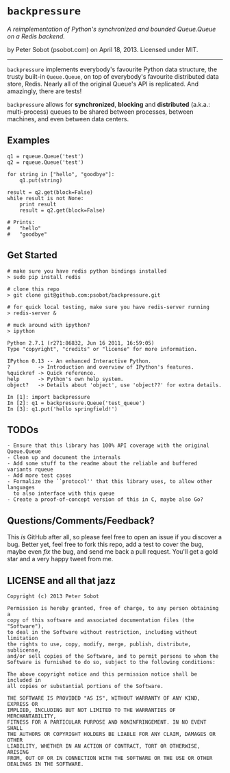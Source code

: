 # `backpressure`
*A reimplementation of Python's synchronized and bounded Queue.Queue on a Redis backend.*

by Peter Sobot (psobot.com) on April 18, 2013. Licensed under MIT.

---

`backpressure` implements everybody's favourite Python data structure, the
trusty built-in `Queue.Queue`, on top of everybody's favourite distributed
data store, Redis. Nearly all of the original Queue's API is replicated.
And amazingly, there are tests!

`backpressure` allows for **synchronized**, **blocking** and **distributed**
(a.k.a.: multi-process) queues to be shared between processes, between 
machines, and even between data centers.

## Examples
    
    q1 = rqueue.Queue('test')
    q2 = rqueue.Queue('test')
    
    for string in ["hello", "goodbye"]:
        q1.put(string)

    result = q2.get(block=False)
    while result is not None:
        print result
        result = q2.get(block=False)

    # Prints:
    #   "hello"
    #   "goodbye"

## Get Started

    # make sure you have redis python bindings installed
    > sudo pip install redis

    # clone this repo
    > git clone git@github.com:psobot/backpressure.git

    # for quick local testing, make sure you have redis-server running
    > redis-server &

    # muck around with ipython?
    > ipython

    Python 2.7.1 (r271:86832, Jun 16 2011, 16:59:05) 
    Type "copyright", "credits" or "license" for more information.

    IPython 0.13 -- An enhanced Interactive Python.
    ?         -> Introduction and overview of IPython's features.
    %quickref -> Quick reference.
    help      -> Python's own help system.
    object?   -> Details about 'object', use 'object??' for extra details.

    In [1]: import backpressure
    In [2]: q1 = backpressure.Queue('test_queue')
    In [3]: q1.put('hello springfield!')

## TODOs

    - Ensure that this library has 100% API coverage with the original Queue.Queue
    - Clean up and document the internals
    - Add some stuff to the readme about the reliable and buffered variants rqueue
    - Add more test cases
    - Formalize the ``protocol'' that this library uses, to allow other languages
      to also interface with this queue
    - Create a proof-of-concept version of this in C, maybe also Go?

## Questions/Comments/Feedback?

This *is* GitHub after all, so please feel free to open an issue if you discover
a bug. Better yet, feel free to fork this repo, add a test to cover the bug,
maybe even *fix* the bug, and send me back a pull request. You'll get a gold star
and a very happy tweet from me.

## LICENSE and all that jazz

    Copyright (c) 2013 Peter Sobot

    Permission is hereby granted, free of charge, to any person obtaining a
    copy of this software and associated documentation files (the "Software"),
    to deal in the Software without restriction, including without limitation
    the rights to use, copy, modify, merge, publish, distribute, sublicense,
    and/or sell copies of the Software, and to permit persons to whom the
    Software is furnished to do so, subject to the following conditions:

    The above copyright notice and this permission notice shall be included in
    all copies or substantial portions of the Software.

    THE SOFTWARE IS PROVIDED "AS IS", WITHOUT WARRANTY OF ANY KIND, EXPRESS OR
    IMPLIED, INCLUDING BUT NOT LIMITED TO THE WARRANTIES OF MERCHANTABILITY,
    FITNESS FOR A PARTICULAR PURPOSE AND NONINFRINGEMENT. IN NO EVENT SHALL
    THE AUTHORS OR COPYRIGHT HOLDERS BE LIABLE FOR ANY CLAIM, DAMAGES OR OTHER
    LIABILITY, WHETHER IN AN ACTION OF CONTRACT, TORT OR OTHERWISE, ARISING
    FROM, OUT OF OR IN CONNECTION WITH THE SOFTWARE OR THE USE OR OTHER
    DEALINGS IN THE SOFTWARE.


